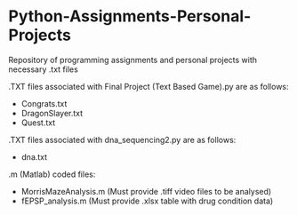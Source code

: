# Python-Assignments-Personal-Projects
Repository of programming assignments and personal projects with necessary .txt files

.TXT files associated with Final Project (Text Based Game).py are as follows:
- Congrats.txt
- DragonSlayer.txt
- Quest.txt

.TXT files associated with dna_sequencing2.py are as follows:
- dna.txt

.m (Matlab) coded files:
- MorrisMazeAnalysis.m (Must provide .tiff video files to be analysed)
- fEPSP_analysis.m (Must provide .xlsx table with drug condition data)


